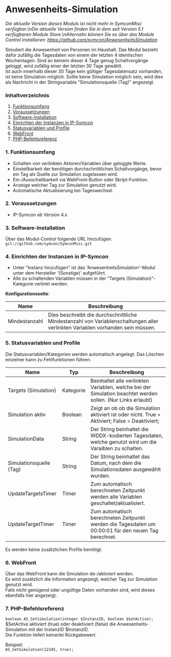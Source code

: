 # Anwesenheits-Simulation

_Die aktuelle Version dieses Moduls ist nicht mehr in SymconMisc verfügbar.\nDie aktuelle Version finden Sie in dem seit Version 5.1 verfügbaren Module Store.\nAlternativ können Sie es über das Module Control installieren: https://github.com/symcon/AnwesenheitsSimulation_

Simuliert die Anwesenheit von Personen im Haushalt.
Das Modul bezieht dafür zufällig die Tagesdaten von einem der letzten 4 identischen Wochentagen. Sind an keinem dieser 4 Tage genug Schaltvorgänge geloggt, wird zufällig einer der letzten 30 Tage gewählt.  
Ist auch innerhalb dieser 30 Tage kein gültiger Tagesdatensatz vorhanden, ist keine Simulation möglich. Sollte keine Simulation möglich sein, wird dies als Nachricht in der Stringvariable "Simulationsquelle (Tag)" angezeigt.

### Inhaltverzeichnis

1. [Funktionsumfang](#1-funktionsumfang)
2. [Voraussetzungen](#2-voraussetzungen)
3. [Software-Installation](#3-software-installation)
4. [Einrichten der Instanzen in IP-Symcon](#4-einrichten-der-instanzen-in-ip-symcon)
5. [Statusvariablen und Profile](#5-statusvariablen-und-profile)
6. [WebFront](#6-webfront)
7. [PHP-Befehlsreferenz](#7-php-befehlsreferenz)

### 1. Funktionsumfang

* Schalten von verlinkten Aktoren/Variablen über geloggte Werte.
* Einstellbarkeit der benötigen durchschnittlichen Schaltvorgänge, bevor ein Tag als Quelle zur Simulation zugelassen wird.
* Ein-/Ausschaltbarkeit via WebFront-Button oder Skript-Funktion.
* Anzeige welcher Tag zur Simulation genutzt wird.
* Automatische Aktualisierung bei Tageswechsel.

### 2. Voraussetzungen

- IP-Symcon ab Version 4.x

### 3. Software-Installation

Über das Modul-Control folgende URL hinzufügen.  
`git://github.com/symcon/SymconMisc.git`  

### 4. Einrichten der Instanzen in IP-Symcon

- Unter "Instanz hinzufügen" ist das 'AnwesenheitsSimulation'-Modul unter dem Hersteller '(Sonstige)' aufgeführt.  
- Alle zu schaltenden Variablen müssen in der "Targets (Simulation)"-Kategorie verlinkt werden.

__Konfigurationsseite__:

Name          | Beschreibung
------------- | ---------------------------------
Mindestanzahl | Dies beschreibt die durchschnittliche Mindestanzahl von Variablenschaltungen aller verlinkten Variablen vorhanden sein müssen.


### 5. Statusvariablen und Profile

Die Statusvariablen/Kategorien werden automatisch angelegt. Das Löschen einzelner kann zu Fehlfunktionen führen.

Name                    | Typ       | Beschreibung
----------------------- | --------- | ----------------
Targets (Simulation)    | Kategorie | Beinhaltet alle verlinkten Variablen, welche bei der Simulation beachtet werden sollen. (Nur Links erlaubt)
Simulation aktiv        | Boolean   | Zeigt an ob ob die Simulation aktiviert ist oder nicht. True = Aktiviert; False = Deaktiviert;
SimulationData          | String    | Der String beinhaltet die WDDX-kodierten Tagesdaten, welche genutzt wird um die Varaiblen zu schalten.
Simulationsquelle (Tag) | String    | Der String beinhaltet das Datum, nach dem die Simulationsdaten ausgewählt wurden.
UpdateTargetsTimer      | Timer     | Zum automatisch berechneten Zeitpunkt werden alle Variablen geschaltet/aktualisiert.
UpdateTargetTimer       | Timer     | Zum automatisch berechneten Zeitpunkt werden die Tagesdaten um 00:00:01 für den neuen Tag berechnet.

Es werden keine zusätzlichen Profile benötigt.

### 6. WebFront

Über das WebFront kann die Simulation de-/aktiviert werden.  
Es wird zusätzlich die Information angezeigt, welcher Tag zur Simulation genutzt wird.  
Falls nicht genügend oder ungültige Daten vorhanden sind, wird dieses ebenfalls hier angezeigt.

### 7. PHP-Befehlsreferenz

`boolean AS_SetSimulation(integer $InstanzID, boolean $SetActive);`  
$SetActive aktiviert (true) oder deaktiviert (false) die Anwesenheits-Simulation mit der InstanzID $InstanzID.  
Die Funktion liefert keinerlei Rückgabewert.  

Beispiel:  
`AS_SetSimulation(12345, true);`